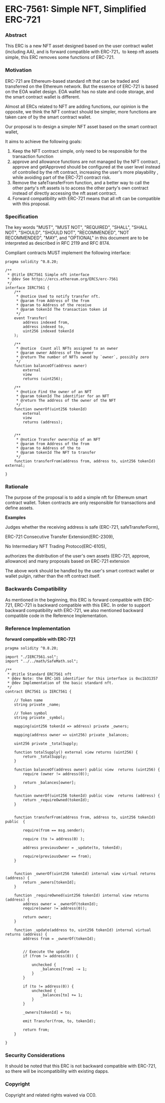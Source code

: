 # ERC-7561: Simple NFT, Simplified ERC-721

### Abstract

This ERC is a new NFT asset designed based on the user contract wallet (including AA), and is forward compatible with ERC-721，to keep nft assets simple, this ERC removes some functions of ERC-721.

### Motivation

ERC-721 are Ethereum-based standard nft that can be traded and transferred on the Ethereum network. But the essence of ERC-721 is based on the EOA wallet design. EOA wallet has no state and code storage, and the smart contract wallet is different.

Almost all ERCs related to NFT are adding functions, our opinion is the opposite, we think the NFT contract should be simpler, more functions are taken care of by the smart contract wallet.

Our proposal is to design a simpler NFT asset based on the smart contract wallet,

It aims to achieve the following goals:

1. Keep the NFT contract simple, only need to be responsible for the transaction function
2. approve and allowance functions are not managed by the NFT contract , approve and getApproved should be configured at the user level instead of controlled by the nft contract, increasing the user's more playability , while avoiding part of the ERC-721 contract risk.
3. Remove the safeTransferFrom function, and a better way to call the other party's nft assets is to access the other party's own contract instead of directly accessing the nft asset contract.
4. Forward compatibility with ERC-721 means that all nft can be compatible with this proposal.

### Specification

The key words "MUST", "MUST NOT", "REQUIRED", "SHALL", "SHALL NOT", "SHOULD", "SHOULD NOT", "RECOMMENDED", "NOT RECOMMENDED", "MAY", and "OPTIONAL" in this document are to be interpreted as described in RFC 2119 and RFC 8174.

Compliant contracts MUST implement the following interface:

```solidity
pragma solidity ^0.8.20;

/**
 * @title ERC7561 Simple nft interface 
 * @dev See https://ercs.ethereum.org/ERCS/erc-7561
 */
interface IERC7561 {
    /**
     * @notice Used to notify transfer nft.
     * @param from Address of the from
     * @param to Address of the receive
     * @param tokenId The transaction token id 
     */
    event Transfer(
        address indexed from,
        address indexed to,
        uint256 indexed tokenId
    );

    /**
     * @notice  Count all NFTs assigned to an owner
     * @param owner Address of the owner
     * @return The number of NFTs owned by `owner`, possibly zero
     */
    function balanceOf(address owner) 
        external
        view
        returns (uint256);

    /**
     * @notice Find the owner of an NFT
     * @param tokenId The identifier for an NFT
     * @return The address of the owner of the NFT
     */
    function ownerOf(uint256 tokenId) 
        external  
        view
        returns (address);
	  

    /**
     * @notice Transfer ownership of an NFT
     * @param from Address of the from
     * @param to Address of the to
     * @param tokenId The NFT to transfer
     */
    function transferFrom(address from, address to, uint256 tokenId) external;

}
```

### Rationale

The purpose of the proposal is to add a simple nft for Ethereum smart contract wallet. Token contracts are only responsible for transactions and define assets.

**Examples**

Judges whether the receiving address is safe (ERC-721, safeTransferForm),

ERC-721 Consecutive Transfer Extension(ERC-2309),

No Intermediary NFT Trading Protoco(ERC-6105),

authorizes the distribution of the user's own assets (ERC-721, approve, allowance) and many proposals based on ERC-721 extension

The above work should be handled by the user's smart contract wallet or wallet pulgin, rather than the nft contract itself.

### Backwards Compatibility

As mentioned in the beginning, this ERC is forward compatible with ERC-721, ERC-721 is backward compatible with this ERC. In order to support backward compatibility with ERC-721, we also mentioned backward compatible code in the Reference Implementation.

### Reference Implementation

**forward compatible with ERC-721**

```solidity
pragma solidity ^0.8.20;

import "./IERC7561.sol";
import "../../math/SafeMath.sol";

/**
 * @title Standard ERC7561 nft
 * @dev Note: the ERC-165 identifier for this interface is 0xc1b31357
 * @dev Implementation of the basic standard nft.
 */
contract ERC7561 is IERC7561 {

    // Token name
    string private _name;

    // Token symbol
    string private _symbol;

    mapping(uint256 tokenId => address) private _owners;

    mapping(address owner => uint256) private _balances;

    uint256 private _totalSupply;

    function totalSupply() external view returns (uint256) {
        return _totalSupply;
    }

    function balanceOf(address owner) public view  returns (uint256) {
        require (owner != address(0));
        
        return _balances[owner];
    }

    function ownerOf(uint256 tokenId) public view  returns (address) {
        return _requireOwned(tokenId);
    }


    function transferFrom(address from, address to, uint256 tokenId) public  {

        require(from == msg.sender);

        require (to != address(0) );

        address previousOwner = _update(to, tokenId);

        require(previousOwner == from);
    }


    function _ownerOf(uint256 tokenId) internal view virtual returns (address) {
        return _owners[tokenId];
    }

    function _requireOwned(uint256 tokenId) internal view returns (address) {
        address owner = _ownerOf(tokenId);
        require(owner != address(0));
            
        return owner;
    }

    function _update(address to, uint256 tokenId) internal virtual returns (address) {
        address from = _ownerOf(tokenId);

        
        // Execute the update
        if (from != address(0)) {         

            unchecked {
                _balances[from] -= 1;
            }
        }

        if (to != address(0)) {
            unchecked {
                _balances[to] += 1;
            }
        }

        _owners[tokenId] = to;

        emit Transfer(from, to, tokenId);

        return from;
    }

}
```

### Security Considerations

It should be noted that this ERC is not backward compatible with ERC-721, so there will be incompatibility with existing dapps.

### Copyright

Copyright and related rights waived via CC0.
